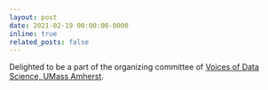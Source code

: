 ```yaml
---
layout: post
date: 2021-02-19 00:00:00-0000
inline: true
related_posts: false
---
```


Delighted to be a part of the organizing committee of <a href="https://groups.cs.umass.edu/voicesofds/">Voices of Data Science, UMass Amherst</a>.
